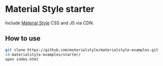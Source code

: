 # Material Style starter

Include [Material Style](https://materialstyle.github.io) CSS and JS via CDN.

## How to use

```sh
git clone https://github.com/materialstyle/materialstyle-examples.git
cd materialstyle-examples/starter/
open index.html
```
